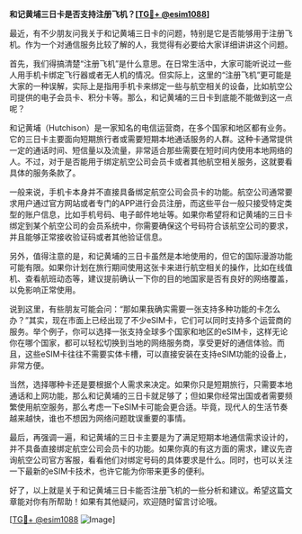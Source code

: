 **和记黄埔三日卡是否支持注册飞机？[[TG💪+ @esim1088](https://t.me/s/esim1088)]**

最近，有不少朋友问我关于和记黄埔三日卡的问题，特别是它是否能够用于注册飞机。作为一个对通信服务比较了解的人，我觉得有必要给大家详细讲讲这个问题。

首先，我们得搞清楚“注册飞机”是什么意思。在日常生活中，大家可能听说过一些人用手机卡绑定飞行器或者无人机的情况。但实际上，这里的“注册飞机”更可能是大家的一种误解，实际上是指用手机卡来绑定一些与航空相关的设备，比如航空公司提供的电子会员卡、积分卡等。那么，和记黄埔的三日卡到底能不能做到这一点呢？

和记黄埔（Hutchison）是一家知名的电信运营商，在多个国家和地区都有业务。它的三日卡主要面向短期旅行者或需要短期本地通话服务的人群。这种卡通常提供一定的通话时间、短信量以及流量，非常适合那些需要在短时间内使用本地网络的人。不过，对于是否能用于绑定航空公司会员卡或者其他航空相关服务，这就要看具体的服务条款了。

一般来说，手机卡本身并不直接具备绑定航空公司会员卡的功能。航空公司通常要求用户通过官方网站或者专门的APP进行会员注册，而这些平台一般只接受特定类型的账户信息，比如手机号码、电子邮件地址等。如果你希望将和记黄埔的三日卡绑定到某个航空公司的会员系统中，你需要确保这个号码符合该航空公司的要求，并且能够正常接收验证码或者其他验证信息。

另外，值得注意的是，和记黄埔的三日卡虽然是本地使用的，但它的国际漫游功能可能有限。如果你计划在旅行期间使用这张卡来进行航空相关的操作，比如在线值机、查看航班动态等，建议提前确认一下你的目的地国家是否有良好的网络覆盖，以免影响正常使用。

说到这里，有些朋友可能会问：“那如果我确实需要一张支持多种功能的卡怎么办？”其实，现在市面上已经出现了不少eSIM卡，它们可以同时支持多个运营商的服务。举个例子，你可以选择一张支持全球多个国家和地区的eSIM卡，这样无论你在哪个国家，都可以轻松切换到当地的网络服务商，享受更好的通信体验。而且，这些eSIM卡往往不需要实体卡槽，可以直接安装在支持eSIM功能的设备上，非常方便。

当然，选择哪种卡还是要根据个人需求来决定。如果你只是短期旅行，只需要本地通话和上网功能，那么和记黄埔的三日卡就足够了；但如果你经常出国或者需要频繁使用航空服务，那么考虑一下eSIM卡可能会更合适。毕竟，现代人的生活节奏越来越快，谁也不想因为网络问题耽误重要的事情。

最后，再强调一遍，和记黄埔的三日卡主要是为了满足短期本地通信需求设计的，并不具备直接绑定航空公司会员卡的功能。如果你真的有这方面的需求，建议先咨询航空公司官方客服，看看他们对绑定号码的具体要求是什么。同时，也可以关注一下最新的eSIM卡技术，也许它能为你带来更多的便利。

好了，以上就是关于和记黄埔三日卡能否注册飞机的一些分析和建议。希望这篇文章能对你有所帮助！如果有其他疑问，欢迎随时留言讨论哦。

[[TG💪+ @esim1088](https://t.me/s/esim1088) ![Image](https://i.postimg.cc/4NQfJmqS/Snipaste-2025-05-13-00-14-12.png)]